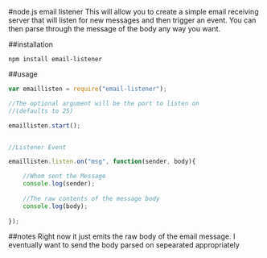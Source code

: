 #node.js email listener
This will allow you to create a simple email receiving server that will listen for new messages and then trigger an event. You can then parse through the message of the body any way you want.

##installation

```
npm install email-listener
```

##usage


```javascript
var emaillisten = require("email-listener");

//The optional argument will be the port to listen on
//(defaults to 25)

emaillisten.start();


//Listener Event

emaillisten.listen.on("msg", function(sender, body){

    //Whom sent the Message
    console.log(sender);
    
    //The raw contents of the message body
    console.log(body);
    
});
```

##notes
Right now it just emits the raw body of the email message.  I eventually want to send the body parsed on sepearated appropriately
